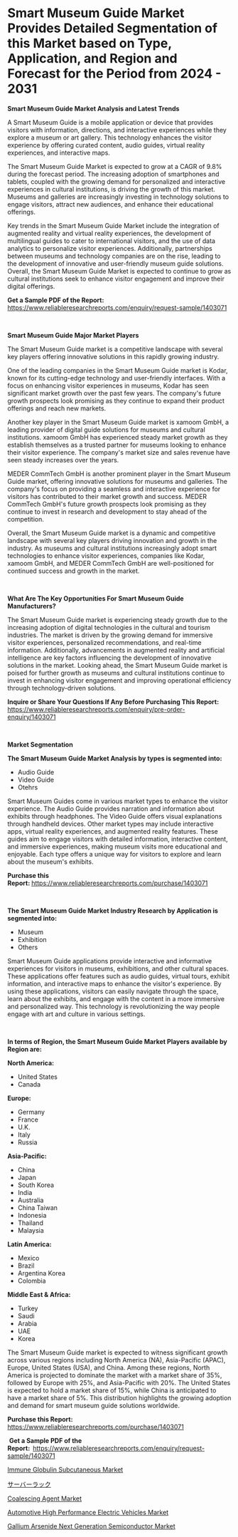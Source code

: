 <p><h1>Smart Museum Guide Market Provides Detailed Segmentation of this Market based on Type, Application, and Region and Forecast for the Period from 2024 - 2031</h1></p><p><strong>Smart Museum Guide Market Analysis and Latest Trends</strong></p>
<p><p>A Smart Museum Guide is a mobile application or device that provides visitors with information, directions, and interactive experiences while they explore a museum or art gallery. This technology enhances the visitor experience by offering curated content, audio guides, virtual reality experiences, and interactive maps.</p><p>The Smart Museum Guide Market is expected to grow at a CAGR of 9.8% during the forecast period. The increasing adoption of smartphones and tablets, coupled with the growing demand for personalized and interactive experiences in cultural institutions, is driving the growth of this market. Museums and galleries are increasingly investing in technology solutions to engage visitors, attract new audiences, and enhance their educational offerings.</p><p>Key trends in the Smart Museum Guide Market include the integration of augmented reality and virtual reality experiences, the development of multilingual guides to cater to international visitors, and the use of data analytics to personalize visitor experiences. Additionally, partnerships between museums and technology companies are on the rise, leading to the development of innovative and user-friendly museum guide solutions. Overall, the Smart Museum Guide Market is expected to continue to grow as cultural institutions seek to enhance visitor engagement and improve their digital offerings.</p></p>
<p><strong>Get a Sample PDF of the Report:&nbsp;</strong> <a href="https://www.reliableresearchreports.com/enquiry/request-sample/1403071">https://www.reliableresearchreports.com/enquiry/request-sample/1403071</a></p>
<p>&nbsp;</p>
<p><strong>Smart Museum Guide Major Market Players</strong></p>
<p><p>The Smart Museum Guide market is a competitive landscape with several key players offering innovative solutions in this rapidly growing industry. </p><p>One of the leading companies in the Smart Museum Guide market is Kodar, known for its cutting-edge technology and user-friendly interfaces. With a focus on enhancing visitor experiences in museums, Kodar has seen significant market growth over the past few years. The company's future growth prospects look promising as they continue to expand their product offerings and reach new markets.</p><p>Another key player in the Smart Museum Guide market is xamoom GmbH, a leading provider of digital guide solutions for museums and cultural institutions. xamoom GmbH has experienced steady market growth as they establish themselves as a trusted partner for museums looking to enhance their visitor experience. The company's market size and sales revenue have seen steady increases over the years.</p><p>MEDER CommTech GmbH is another prominent player in the Smart Museum Guide market, offering innovative solutions for museums and galleries. The company's focus on providing a seamless and interactive experience for visitors has contributed to their market growth and success. MEDER CommTech GmbH's future growth prospects look promising as they continue to invest in research and development to stay ahead of the competition.</p><p>Overall, the Smart Museum Guide market is a dynamic and competitive landscape with several key players driving innovation and growth in the industry. As museums and cultural institutions increasingly adopt smart technologies to enhance visitor experiences, companies like Kodar, xamoom GmbH, and MEDER CommTech GmbH are well-positioned for continued success and growth in the market.</p></p>
<p>&nbsp;</p>
<p><strong>What Are The Key Opportunities For Smart Museum Guide Manufacturers?</strong></p>
<p><p>The Smart Museum Guide market is experiencing steady growth due to the increasing adoption of digital technologies in the cultural and tourism industries. The market is driven by the growing demand for immersive visitor experiences, personalized recommendations, and real-time information. Additionally, advancements in augmented reality and artificial intelligence are key factors influencing the development of innovative solutions in the market. Looking ahead, the Smart Museum Guide market is poised for further growth as museums and cultural institutions continue to invest in enhancing visitor engagement and improving operational efficiency through technology-driven solutions.</p></p>
<p><strong>Inquire or Share Your Questions If Any Before Purchasing This Report:</strong> <a href="https://www.reliableresearchreports.com/enquiry/pre-order-enquiry/1403071">https://www.reliableresearchreports.com/enquiry/pre-order-enquiry/1403071</a></p>
<p>&nbsp;</p>
<p><strong>Market Segmentation</strong></p>
<p><strong>The Smart Museum Guide Market Analysis by types is segmented into:</strong></p>
<p><ul><li>Audio Guide</li><li>Video Guide</li><li>Otehrs</li></ul></p>
<p><p>Smart Museum Guides come in various market types to enhance the visitor experience. The Audio Guide provides narration and information about exhibits through headphones. The Video Guide offers visual explanations through handheld devices. Other market types may include interactive apps, virtual reality experiences, and augmented reality features. These guides aim to engage visitors with detailed information, interactive content, and immersive experiences, making museum visits more educational and enjoyable. Each type offers a unique way for visitors to explore and learn about the museum's exhibits.</p></p>
<p><strong>Purchase this Report:&nbsp;</strong><a href="https://www.reliableresearchreports.com/purchase/1403071">https://www.reliableresearchreports.com/purchase/1403071</a></p>
<p>&nbsp;</p>
<p><strong>The Smart Museum Guide Market Industry Research by Application is segmented into:</strong></p>
<p><ul><li>Museum</li><li>Exhibition</li><li>Others</li></ul></p>
<p><p>Smart Museum Guide applications provide interactive and informative experiences for visitors in museums, exhibitions, and other cultural spaces. These applications offer features such as audio guides, virtual tours, exhibit information, and interactive maps to enhance the visitor's experience. By using these applications, visitors can easily navigate through the space, learn about the exhibits, and engage with the content in a more immersive and personalized way. This technology is revolutionizing the way people engage with art and culture in various settings.</p></p>
<p>&nbsp;</p>
<p><strong>In terms of Region, the Smart Museum Guide Market Players available by Region are:</strong></p>
<p>
    <p> <strong> North America: </strong>
        <ul>
            <li>United States</li>
            <li>Canada</li>
        </ul>
        </p> 
    <p> <strong> Europe: </strong>
        <ul>
            <li>Germany</li>
            <li>France</li>
            <li>U.K.</li>
            <li>Italy</li>
            <li>Russia</li>
        </ul>
        </p> 
    <p> <strong> Asia-Pacific: </strong>
        <ul>
            <li>China</li>
            <li>Japan</li>
            <li>South Korea</li>
            <li>India</li>
            <li>Australia</li>
            <li>China Taiwan</li>
            <li>Indonesia</li>
            <li>Thailand</li>
            <li>Malaysia</li>
        </ul>
        </p> 
    <p> <strong> Latin America: </strong>
        <ul>
            <li>Mexico</li>
            <li>Brazil</li>
            <li>Argentina Korea</li>
            <li>Colombia</li>
        </ul>
        </p> 
    <p> <strong> Middle East & Africa: </strong>
        <ul>
            <li>Turkey</li>
            <li>Saudi</li>
            <li>Arabia</li>
            <li>UAE</li>
            <li>Korea</li>
        </ul>
    </p>
    </p>
<p><p>The Smart Museum Guide market is expected to witness significant growth across various regions including North America (NA), Asia-Pacific (APAC), Europe, United States (USA), and China. Among these regions, North America is projected to dominate the market with a market share of 35%, followed by Europe with 25%, and Asia-Pacific with 20%. The United States is expected to hold a market share of 15%, while China is anticipated to have a market share of 5%. This distribution highlights the growing adoption and demand for smart museum guide solutions worldwide.</p></p>
<p><strong>Purchase this Report: </strong><a href="https://www.reliableresearchreports.com/purchase/1403071">https://www.reliableresearchreports.com/purchase/1403071</a></p>
<p>&nbsp;<strong>Get a Sample PDF of the Report:&nbsp;&nbsp;</strong><a href="https://www.reliableresearchreports.com/enquiry/request-sample/1403071">https://www.reliableresearchreports.com/enquiry/request-sample/1403071</a></p>
<p><strong></strong></p>
<p><p><a href="https://view.publitas.com/reportprime-1/immune-globulin-subcutaneous-market-provides-a-comprehensive-analysis-including-a-macro-overview-of-the-market-as-well-as-micro-details-such-as-market-size-and-competitive-landscape/">Immune Globulin Subcutaneous Market</a></p><p><a href="https://medium.com/@dx0328/%E3%82%B5%E3%83%BC%E3%83%90%E3%83%BC%E3%83%A9%E3%83%83%E3%82%AF%E5%B8%82%E5%A0%B4-2031%E5%B9%B4%E3%81%BE%E3%81%A7%E3%81%AE%E3%83%88%E3%83%AC%E3%83%B3%E3%83%89-%E4%BA%88%E6%B8%AC-%E7%AB%B6%E4%BA%89%E5%88%86%E6%9E%90-aadbee412f07">サーバーラック</a></p><p><a href="https://woozy-pyroraptor-a1f.notion.site/Coalescing-Agent-Market-Size-Focuses-on-Market-Dynamics-In-Depth-Analysis-and-Future-Projections-of-918a81710d75427aa4c279602e5a9e32">Coalescing Agent Market</a></p><p><a href="https://automatic-knee-4c7.notion.site/Automotive-High-Performance-Electric-Vehicles-Market-Size-Share-Trends-Analysis-Report-By-Materia-52cdeaa330024a998e988de59b0a6785">Automotive High Performance Electric Vehicles Market</a></p><p><a href="https://github.com/khansimonweber1lqujlwoz15d/Market-Research-Report-List-1/blob/main/gallium-arsenide-next-generation-semiconductor-market.md">Gallium Arsenide Next Generation Semiconductor Market</a></p></p>